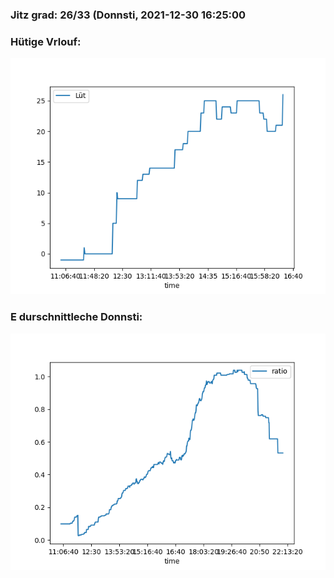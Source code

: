 ### Jitz grad: 26/33 (Donnsti, 2021-12-30 16:25:00

### Hütige Vrlouf:
![Graph](Today.png)

### E durschnittleche Donnsti:
![Graph](Donnsti.png)